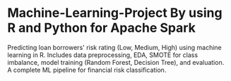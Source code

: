 # Machine-Learning-Project By using R and Python for Apache Spark
Predicting loan borrowers' risk rating (Low, Medium, High) using machine learning in R. Includes data preprocessing, EDA, SMOTE for class imbalance, model training (Random Forest, Decision Tree), and evaluation. A complete ML pipeline for financial risk classification.
